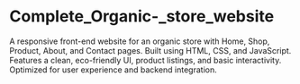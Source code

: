# Complete_Organic-_store_website
A responsive front-end website for an organic store with Home, Shop, Product, About, and Contact pages. Built using HTML, CSS, and JavaScript. Features a clean, eco-friendly UI, product listings, and basic interactivity. Optimized for user experience and backend integration.
